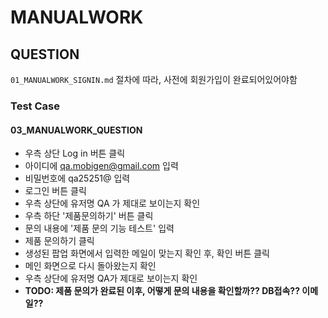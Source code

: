 # MANUALWORK

## QUESTION

`01_MANUALWORK_SIGNIN.md` 절차에 따라, 사전에 회원가입이 완료되어있어야함

### Test Case

#### 03_MANUALWORK_QUESTION

- 우측 상단 Log in 버튼 클릭
- 아이디에 qa.mobigen@gmail.com 입력
- 비밀번호에 qa25251@ 입력
- 로그인 버튼 클릭
- 우측 상단에 유저명 QA 가 제대로 보이는지 확인
- 우측 하단 '제품문의하기' 버튼 클릭
- 문의 내용에 '제품 문의 기능 테스트' 입력
- 제품 문의하기 클릭
- 생성된 팝업 화면에서 입력한 메일이 맞는지 확인 후, 확인 버튼 클릭
- 메인 화면으로 다시 돌아왔는지 확인
- 우측 상단에 유저명 QA가 제대로 보이는지 확인
- **TODO: 제품 문의가 완료된 이후, 어떻게 문의 내용을 확인할까?? DB접속?? 이메일??**

